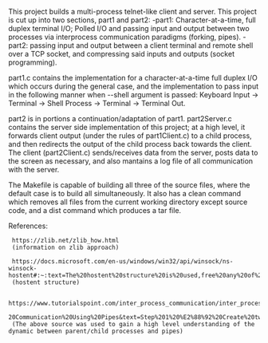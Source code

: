 This project builds a multi-process telnet-like client and server. This project is cut up into two sections,
part1 and part2:
	-part1: Character-at-a-time, full duplex terminal I/O; Polled I/O and passing input and output between 
	        two processes via interprocess communication paradigms (forking, pipes).
	-part2: passing input and output between a client terminal and remote shell over a TCP socket, and 
	        compressing said inputs and outputs (socket programming).

part1.c contains the implementation for a character-at-a-time full duplex I/O which occurs during the general case, and 
the implementation to pass input in the following manner when --shell argument is passed: Keyboard Input -> Terminal -> 
Shell Process -> Terminal -> Terminal Out. 

part2 is in portions a continuation/adaptation of part1. part2Server.c contains the server side implementation of this 
project; at a high level, it forwards client output (under the rules of part1Client.c) to a child process, and then 
redirects the output of the child process back towards the client. The client (part2Client.c) sends/receives data from the server, posts
data to the screen as necessary, and also mantains a log file of all communication with the server.

The Makefile is capable of building all three of the source files, where the default case is to build all simultaneously. 
It also has a clean command which removes all files from the current working directory except source code, and a dist command 
which produces a tar file.  

References: 

	 https://zlib.net/zlib_how.html 
	 (information on zlib approach)

	 https://docs.microsoft.com/en-us/windows/win32/api/winsock/ns-winsock-hostent#:~:text=The%20hostent%20structure%20is%20used,free%20any%20of%20its%20components.
	 (hostent structure)

	 https://www.tutorialspoint.com/inter_process_communication/inter_process_communication_pipes.htm#:~:text=Two%2Dway%
	 20Communication%20Using%20Pipes&text=Step%201%20%E2%88%92%20Create%20two%20pipes,2%20%E2%88%92%20Create%20a%20child%20process.
	 (The above source was used to gain a high level understanding of the dynamic between parent/child processes and pipes)
